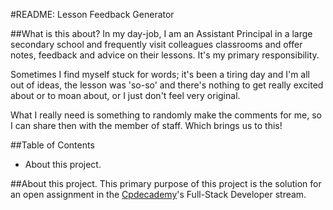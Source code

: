#README: Lesson Feedback Generator

##What is this about?
In my day-job, I am an Assistant Principal in a large secondary school and frequently visit colleagues classrooms and offer notes, feedback and advice on their lessons.  It's my primary responsibility.

Sometimes I find myself stuck for words; it's been a tiring day and I'm all out of ideas, the lesson was 'so-so' and there's nothing to get really excited about or to moan about, or I just don't feel very original.

What I really need is something to randomly make the comments for me, so I can share then with the member of staff.  Which brings us to this!


##Table of Contents

+ About this project.


##About this project.
This primary purpose of this project is the solution for an open assignment in the [Cpdecademy](https://codecademy.com)'s Full-Stack Developer stream.